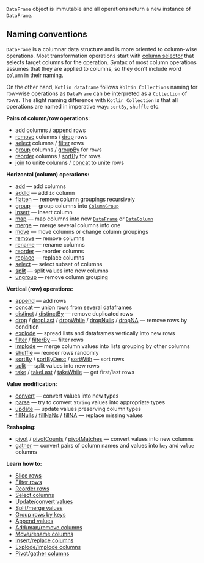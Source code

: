 [//]: # (title: Modify)

<tip> 

`DataFrame` object is immutable and all operations return a new instance of `DataFrame`.

</tip>

## Naming conventions

`DataFrame` is a columnar data structure and is more oriented to column-wise operations. Most transformation operations start with [column selector](ColumnSelectors.md) that selects target columns for the operation.
Syntax of most column operations assumes that they are applied to columns, so they don't include word `column` in their naming.    

On the other hand, `Kotlin dataframe` follows `Koltin Collections` naming for row-wise operations as `DataFrame` can be interpreted as a `Collection` of rows. The slight naming difference with `Kotlin Collection` is that all operations are named in imperative way: `sortBy`, `shuffle` etc. 

**Pairs of column/row operations:**
* [add](add.md) columns / [append](append.md) rows
* [remove](remove.md) columns / [drop](drop.md) rows
* [select](select.md) columns / [filter](filter.md) rows
* [group](group.md) columns / [groupBy](groupBy.md) for rows
* [reorder](reorder.md) columns / [sortBy](sortBy.md) for rows
* [join](join.md) to unite columns / [concat](concat.md) to unite rows

**Horizontal (column) operations:**
* [add](add.md) — add columns
* [addId](add.md#addid) — add `id` column
* [flatten](flatten.md) — remove column groupings recursively
* [group](group.md) — group columns into [`ColumnGroup`](DataColumn.md#columngroup)
* [insert](insert.md) — insert column
* [map](map.md) — map columns into new [`DataFrame`](DataFrame.md) or [`DataColumn`](DataColumn.md)
* [merge](merge.md) — merge several columns into one
* [move](move.md) — move columns or change column groupings
* [remove](remove.md) — remove columns
* [rename](rename.md) — rename columns
* [reorder](reorder.md) — reorder columns
* [replace](replace.md) — replace columns
* [select](select.md) — select subset of columns
* [split](split.md) — split values into new columns
* [ungroup](ungroup.md) — remove column grouping

**Vertical (row) operations:**
* [append](append.md) — add rows
* [concat](concat.md) — union rows from several dataframes
* [distinct](distinct.md) / [distinctBy](distinct.md#distinctby) — remove duplicated rows
* [drop](drop.md) / [dropLast](sliceRows.md#droplast) / [dropWhile](sliceRows.md#dropWhile) / [dropNulls](drop.md#dropnulls) / [dropNA](drop.md#dropna) — remove rows by condition
* [explode](explode.md) — spread lists and dataframes vertically into new rows
* [filter](filter.md) / [filterBy](filter.md#filterby) — filter rows
* [implode](implode.md) — merge column values into lists grouping by other columns
* [shuffle](shuffle.md) — reorder rows randomly
* [sortBy](sortBy.md) / [sortByDesc](sortBy.md#sortbydesc) / [sortWith](sortBy.md#sortwith) — sort rows
* [split](split.md) — split values into new rows
* [take](sliceRows.md#take) / [takeLast](sliceRows.md#takelast) / [takeWhile](sliceRows.md#takeWhile) — get first/last rows

**Value modification:**
* [convert](convert.md) — convert values into new types
* [parse](parse.md) — try to convert `String` values into appropriate types
* [update](update.md) — update values preserving column types
* [fillNulls](fill.md#fillnulls) / [fillNaNs](fill.md#fillnans) / [fillNA](fill.md#fillna) — replace missing values

**Reshaping:**
* [pivot](pivot.md) / [pivotCounts](pivot.md#pivotcounts) / [pivotMatches](pivot.md#pivotmatches) — convert values into new columns
* [gather](gather.md) — convert pairs of column names and values into `key` and `value` columns

**Learn how to:**
* [Slice rows](sliceRows.md)
* [Filter rows](filterRows.md)
* [Reorder rows](reorderRows.md)
* [Select columns](select.md)
* [Update/convert values](updateConvert.md)
* [Split/merge values](splitMerge.md)
* [Group rows by keys](groupBy.md)
* [Append values](append.md)
* [Add/map/remove columns](addRemove.md)
* [Move/rename columns](moveRename.md)
* [Insert/replace columns](insertReplace.md)
* [Explode/implode columns](explodeImplode.md)
* [Pivot/gather columns](pivotGather.md)

